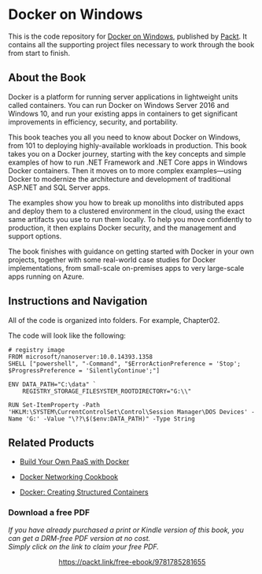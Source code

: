 


# Docker on Windows
This is the code repository for [Docker on Windows](https://www.packtpub.com/virtualization-and-cloud/docker-windows?utm_source=github&utm_medium=repository&utm_campaign=9781785281655), published by [Packt](https://www.packtpub.com/?utm_source=github). It contains all the supporting project files necessary to work through the book from start to finish.

## About the Book
Docker is a platform for running server applications in lightweight units called containers. You can run Docker on Windows Server 2016 and Windows 10, and run your existing apps in containers to get significant improvements in efficiency, security, and portability.

This book teaches you all you need to know about Docker on Windows, from 101 to deploying highly-available workloads in production. This book takes you on a Docker journey, starting with the key concepts and simple examples of how to run .NET Framework and .NET Core apps in Windows Docker containers. Then it moves on to more complex examples—using Docker to modernize the architecture and development of traditional ASP.NET and SQL Server apps.

The examples show you how to break up monoliths into distributed apps and deploy them to a clustered environment in the cloud, using the exact same artifacts you use to run them locally. To help you move confidently to production, it then explains Docker security, and the management and support options.

The book finishes with guidance on getting started with Docker in your own projects, together with some real-world case studies for Docker implementations, from small-scale on-premises apps to very large-scale apps running on Azure.

## Instructions and Navigation
All of the code is organized into folders. For example, Chapter02.



The code will look like the following:
```
# registry image
FROM microsoft/nanoserver:10.0.14393.1358
SHELL ["powershell", "-Command", "$ErrorActionPreference = 'Stop'; $ProgressPreference = 'SilentlyContinue';"]

ENV DATA_PATH="C:\data" `
    REGISTRY_STORAGE_FILESYSTEM_ROOTDIRECTORY="G:\\"

RUN Set-ItemProperty -Path 'HKLM:\SYSTEM\CurrentControlSet\Control\Session Manager\DOS Devices' -Name 'G:' -Value "\??\$($env:DATA_PATH)" -Type String

```



## Related Products
* [Build Your Own PaaS with Docker](https://www.packtpub.com/virtualization-and-cloud/build-your-own-paas-docker?utm_source=github&utm_medium=repository&utm_campaign=9781784393946)

* [Docker Networking Cookbook](https://www.packtpub.com/networking-and-servers/docker-networking-cookbook?utm_source=github&utm_medium=repository&utm_campaign=9781786461148)

* [Docker: Creating Structured Containers](https://www.packtpub.com/virtualization-and-cloud/docker-creating-structured-containers?utm_source=github&utm_medium=repository&utm_campaign=9781786465931)
### Download a free PDF

 <i>If you have already purchased a print or Kindle version of this book, you can get a DRM-free PDF version at no cost.<br>Simply click on the link to claim your free PDF.</i>
<p align="center"> <a href="https://packt.link/free-ebook/9781785281655">https://packt.link/free-ebook/9781785281655 </a> </p>